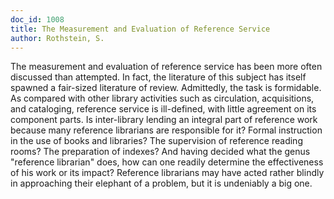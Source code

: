 ```yaml
---
doc_id: 1008
title: The Measurement and Evaluation of Reference Service
author: Rothstein, S.
---
```


The measurement and evaluation of reference service
has been more often discussed than attempted.  In fact, the 
literature of this subject has itself spawned a fair-sized 
literature of review.
        Admittedly, the task is formidable.  As compared with 
other library activities such as circulation, acquisitions, and
cataloging, reference service is ill-defined, with little
agreement on its component parts.  Is inter-library lending an
integral part of reference work because many reference librarians
are responsible for it?  Formal instruction in the use of books
and libraries?  The supervision of reference reading rooms?  The
preparation of indexes?  And having decided what the genus 
"reference librarian" does, how can one readily determine the
effectiveness of his work or its impact?  Reference librarians
may have acted rather blindly in approaching their elephant of a
problem, but it is undeniably a big one.